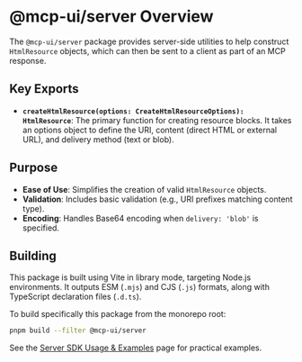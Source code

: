 # @mcp-ui/server Overview

The `@mcp-ui/server` package provides server-side utilities to help construct `HtmlResource` objects, which can then be sent to a client as part of an MCP response.

## Key Exports

- **`createHtmlResource(options: CreateHtmlResourceOptions): HtmlResource`**:
  The primary function for creating resource blocks. It takes an options object to define the URI, content (direct HTML or external URL), and delivery method (text or blob).

## Purpose

- **Ease of Use**: Simplifies the creation of valid `HtmlResource` objects.
- **Validation**: Includes basic validation (e.g., URI prefixes matching content type).
- **Encoding**: Handles Base64 encoding when `delivery: 'blob'` is specified.

## Building

This package is built using Vite in library mode, targeting Node.js environments. It outputs ESM (`.mjs`) and CJS (`.js`) formats, along with TypeScript declaration files (`.d.ts`).

To build specifically this package from the monorepo root:

```bash
pnpm build --filter @mcp-ui/server
```

See the [Server SDK Usage & Examples](./usage-examples.md) page for practical examples.
